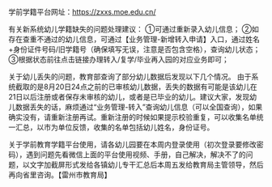 学前学籍平台网址：https://zxxs.moe.edu.cn/

有关新系统幼儿学籍缺失的问题处理建议：
①可通过重新录入幼儿信息；
②如存在查重不通过的幼儿信息，可通过【业务管理-新增转入申请】入口，通过姓名+身份证件号码/旧学籍号（确保填写无误，注意是否包含空格），查询幼儿状态；
③根据状态前往点击链接办理转入/复学/毕业再入园的对应业务即可；

关于幼儿丢失的问题，教育部查询了部分幼儿数据后发现以下几个情况。
由于系统截取的是8月20日24点之前的已审核幼儿数据，丢失的数据有可能是该幼儿在21日以后注册或者保存未审核的幼儿，或者是已毕业的幼儿。建议大家，发现幼儿数据丢失的话，麻烦通过“业务管理-转入”查询幼儿信息（可以全国查询），如果确实没有，请重新注册再试。重新注册的时候如果提示校验重复，可以收集名单统一汇总，以市为单位反馈，收集的名单包括幼儿姓名，身份证号。

关于学前教育学籍平台使用，请各幼儿园要在本周内登录使用（初次登录要修改密码），遇到问题先看微信上面的平台使用视频、手册，自己解决，解决不了的问题，以文字加截屏形式发给各镇幼儿专干汇总后本周五发给教育局主管领导，然后再向省里咨询。【雷州市教育局】